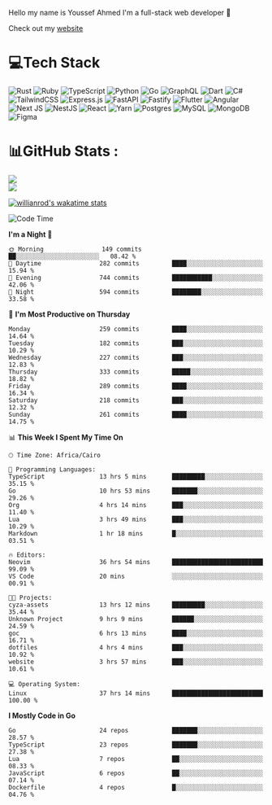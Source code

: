 Hello my name is Youssef Ahmed I'm a full-stack web developer 👋

Check out my [website](https://youssefahmed.vercel.app)
 
# 💻Tech Stack

![Rust](https://img.shields.io/badge/rust-%23000000.svg?style=for-the-badge&logo=rust&logoColor=white) ![Ruby](https://img.shields.io/badge/ruby-%23CC342D.svg?style=for-the-badge&logo=ruby&logoColor=white) ![TypeScript](https://img.shields.io/badge/typescript-%23007ACC.svg?style=for-the-badge&logo=typescript&logoColor=white) ![Python](https://img.shields.io/badge/python-3670A0?style=for-the-badge&logo=python&logoColor=ffdd54) ![Go](https://img.shields.io/badge/go-%2300ADD8.svg?style=for-the-badge&logo=go&logoColor=white) ![GraphQL](https://img.shields.io/badge/-GraphQL-E10098?style=for-the-badge&logo=graphql&logoColor=white) ![Dart](https://img.shields.io/badge/dart-%230175C2.svg?style=for-the-badge&logo=dart&logoColor=white) ![C#](https://img.shields.io/badge/c%23-%23239120.svg?style=for-the-badge&logo=c-sharp&logoColor=white) ![TailwindCSS](https://img.shields.io/badge/tailwindcss-%2338B2AC.svg?style=for-the-badge&logo=tailwind-css&logoColor=white) ![Express.js](https://img.shields.io/badge/express.js-%23404d59.svg?style=for-the-badge&logo=express&logoColor=%2361DAFB) ![FastAPI](https://img.shields.io/badge/FastAPI-005571?style=for-the-badge&logo=fastapi) ![Fastify](https://img.shields.io/badge/fastify-%23000000.svg?style=for-the-badge&logo=fastify&logoColor=white) ![Flutter](https://img.shields.io/badge/Flutter-%2302569B.svg?style=for-the-badge&logo=Flutter&logoColor=white) ![Angular](https://img.shields.io/badge/angular-%23DD0031.svg?style=for-the-badge&logo=angular&logoColor=white) ![Next JS](https://img.shields.io/badge/Next-black?style=for-the-badge&logo=next.js&logoColor=white) ![NestJS](https://img.shields.io/badge/nestjs-%23E0234E.svg?style=for-the-badge&logo=nestjs&logoColor=white) ![React](https://img.shields.io/badge/react-%2320232a.svg?style=for-the-badge&logo=react&logoColor=%2361DAFB) ![Yarn](https://img.shields.io/badge/yarn-%232C8EBB.svg?style=for-the-badge&logo=yarn&logoColor=white) ![Postgres](https://img.shields.io/badge/postgres-%23316192.svg?style=for-the-badge&logo=postgresql&logoColor=white) ![MySQL](https://img.shields.io/badge/mysql-%2300f.svg?style=for-the-badge&logo=mysql&logoColor=white) ![MongoDB](https://img.shields.io/badge/MongoDB-%234ea94b.svg?style=for-the-badge&logo=mongodb&logoColor=white)     ![Figma](https://img.shields.io/badge/figma-%23F24E1E.svg?style=for-the-badge&logo=figma&logoColor=white)

# 📊GitHub Stats :

![](https://github-readme-stats.vercel.app/api?username=joetifa2003&theme=tokyonight&hide_border=false&include_all_commits=false&count_private=false)<br/>
![](https://github-readme-streak-stats.herokuapp.com/?user=joetifa2003&theme=tokyonight&hide_border=false)<br/>

[![willianrod's wakatime stats](https://github-readme-stats.vercel.app/api/wakatime?username=joetifa2003&layout=compact)](https://github.com/anuraghazra/github-readme-stats)
<!--START_SECTION:waka-->
![Code Time](http://img.shields.io/badge/Code%20Time-3%2C079%20hrs%2045%20mins-blue)

**I'm a Night 🦉** 

```text
🌞 Morning                149 commits         ██░░░░░░░░░░░░░░░░░░░░░░░   08.42 % 
🌆 Daytime                282 commits         ████░░░░░░░░░░░░░░░░░░░░░   15.94 % 
🌃 Evening                744 commits         ███████████░░░░░░░░░░░░░░   42.06 % 
🌙 Night                  594 commits         ████████░░░░░░░░░░░░░░░░░   33.58 % 
```
📅 **I'm Most Productive on Thursday** 

```text
Monday                   259 commits         ████░░░░░░░░░░░░░░░░░░░░░   14.64 % 
Tuesday                  182 commits         ███░░░░░░░░░░░░░░░░░░░░░░   10.29 % 
Wednesday                227 commits         ███░░░░░░░░░░░░░░░░░░░░░░   12.83 % 
Thursday                 333 commits         █████░░░░░░░░░░░░░░░░░░░░   18.82 % 
Friday                   289 commits         ████░░░░░░░░░░░░░░░░░░░░░   16.34 % 
Saturday                 218 commits         ███░░░░░░░░░░░░░░░░░░░░░░   12.32 % 
Sunday                   261 commits         ████░░░░░░░░░░░░░░░░░░░░░   14.75 % 
```


📊 **This Week I Spent My Time On** 

```text
🕑︎ Time Zone: Africa/Cairo

💬 Programming Languages: 
TypeScript               13 hrs 5 mins       █████████░░░░░░░░░░░░░░░░   35.15 % 
Go                       10 hrs 53 mins      ███████░░░░░░░░░░░░░░░░░░   29.26 % 
Org                      4 hrs 14 mins       ███░░░░░░░░░░░░░░░░░░░░░░   11.40 % 
Lua                      3 hrs 49 mins       ███░░░░░░░░░░░░░░░░░░░░░░   10.29 % 
Markdown                 1 hr 18 mins        █░░░░░░░░░░░░░░░░░░░░░░░░   03.51 % 

🔥 Editors: 
Neovim                   36 hrs 54 mins      █████████████████████████   99.09 % 
VS Code                  20 mins             ░░░░░░░░░░░░░░░░░░░░░░░░░   00.91 % 

🐱‍💻 Projects: 
cyza-assets              13 hrs 12 mins      █████████░░░░░░░░░░░░░░░░   35.44 % 
Unknown Project          9 hrs 9 mins        ██████░░░░░░░░░░░░░░░░░░░   24.59 % 
goc                      6 hrs 13 mins       ████░░░░░░░░░░░░░░░░░░░░░   16.71 % 
dotfiles                 4 hrs 4 mins        ███░░░░░░░░░░░░░░░░░░░░░░   10.92 % 
website                  3 hrs 57 mins       ███░░░░░░░░░░░░░░░░░░░░░░   10.61 % 

💻 Operating System: 
Linux                    37 hrs 14 mins      █████████████████████████   100.00 % 
```

**I Mostly Code in Go** 

```text
Go                       24 repos            ███████░░░░░░░░░░░░░░░░░░   28.57 % 
TypeScript               23 repos            ███████░░░░░░░░░░░░░░░░░░   27.38 % 
Lua                      7 repos             ██░░░░░░░░░░░░░░░░░░░░░░░   08.33 % 
JavaScript               6 repos             ██░░░░░░░░░░░░░░░░░░░░░░░   07.14 % 
Dockerfile               4 repos             █░░░░░░░░░░░░░░░░░░░░░░░░   04.76 % 
```




<!--END_SECTION:waka-->
